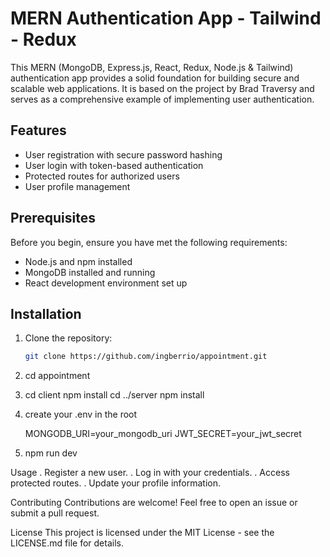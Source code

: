 # MERN Authentication App - Tailwind - Redux

This MERN (MongoDB, Express.js, React, Redux,  Node.js & Tailwind) authentication app provides a solid foundation for building secure and scalable web applications. It is based on the project by Brad Traversy and serves as a comprehensive example of implementing user authentication.

## Features

- User registration with secure password hashing
- User login with token-based authentication
- Protected routes for authorized users
- User profile management

## Prerequisites

Before you begin, ensure you have met the following requirements:

- Node.js and npm installed
- MongoDB installed and running
- React development environment set up

## Installation

1. Clone the repository:

   ```bash
   git clone https://github.com/ingberrio/appointment.git

2. cd appointment

3. cd client
    npm install
    cd ../server
    npm install

4. create your .env in the root

    MONGODB_URI=your_mongodb_uri
    JWT_SECRET=your_jwt_secret

5. npm run dev

Usage
. Register a new user.
. Log in with your credentials.
. Access protected routes.
. Update your profile information.

Contributing
Contributions are welcome! Feel free to open an issue or submit a pull request.

License
This project is licensed under the MIT License - see the LICENSE.md file for details.



